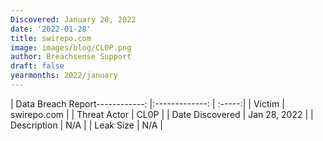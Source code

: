 ```yaml
---
Discovered: January 28, 2022
date: '2022-01-28'
title: swirepo.com
image: images/blog/CL0P.png
author: Breachsense Support
draft: false
yearmonths: 2022/january
---
```


| Data Breach Report------------:   |:-------------:    | :-----:|
| Victim    | swirepo.com      | 
| Threat Actor    | CL0P      | 
| Date Discovered    | Jan 28, 2022      | 
| Description    | N/A      | 
| Leak Size    | N/A      | 

